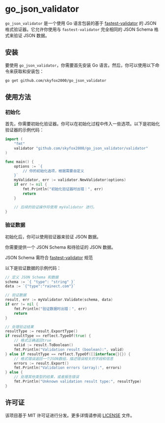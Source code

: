 # go_json_validator

`go_json_validator` 是一个使用 Go 语言包装的基于 [fastest-validator](https://github.com/icebob/fastest-validator) 的 JSON 格式验证器。它允许你使用与 `fastest-validator` 完全相同的 JSON Schema 格式来验证 JSON 数据。

## 安装

要使用 `go_json_validator`，你需要首先安装 Go 语言。然后，你可以使用以下命令来获取和安装包：

```bash
go get github.com/skyfox2000/go_json_validator
```

## 使用方法

### 初始化

首先，你需要初始化验证器。你可以在初始化过程中传入一些选项。以下是初始化验证器的示例代码：

```go
import (
	"fmt"
	validator "github.com/skyfox2000/go_json_validator/validator"
)

func main() {
	options := `{
		// 你的初始化选项，根据需要自定义
	}`
	myValidator, err := validator.NewValidator(options)
	if err != nil {
		fmt.Println("初始化验证器时出错：", err)
		return
	}

	// 后续的验证操作将使用 myValidator 进行。
}
```

### 验证数据

初始化后，你可以使用验证器来验证 JSON 数据。

你需要提供一个 JSON Schema 和待验证的 JSON 数据。

JSON Schema 需符合 [fastest-validator](https://github.com/icebob/fastest-validator) 规范

以下是验证数据的示例代码：

```go
// 定义 JSON Schema 和数据
schema := `{ "type": "string" }`
data := `{"type":"rainect.com"}`

// 验证数据
result, err := myValidator.Validate(schema, data)
if err != nil {
	fmt.Println("验证数据时出错：", err)
	return
}

// 处理验证结果
resultType := result.ExportType()
if resultType == reflect.TypeOf(true) {
	// 格式正确返回true
	valid := result.ToBoolean()
	fmt.Println("Validation result (boolean):", valid)
} else if resultType == reflect.TypeOf([]interface{}{}) {
	// 格式错误返回一个JSON数组，描述错误相关的字段和信息
	errors := result.Export()
	fmt.Println("Validation errors (array):", errors)
} else {
	// 处理其他类型的结果，或者报告错误
	fmt.Println("Unknown validation result type:", resultType)
}
```

## 许可证

该项目基于 MIT 许可证进行分发。更多详情请参阅 [LICENSE](LICENSE) 文件。
